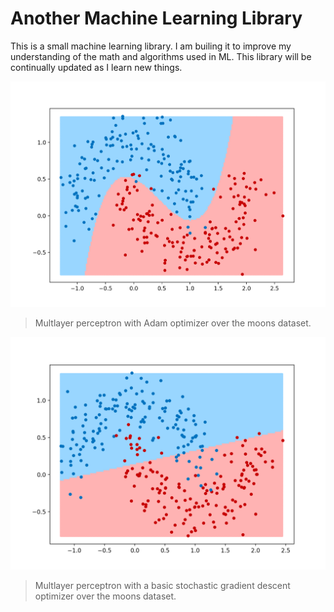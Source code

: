 # Another Machine Learning Library

This is a small machine learning library. I am builing it to improve my understanding of the math and algorithms used in ML. This library will be continually updated as I learn new things.

![moons dataset sample image](https://github.com/VictorSuciu/README-Assets/blob/master/ML-Library/moons_example3.png)

> Multlayer perceptron with Adam optimizer over the moons dataset.


![moons dataset sample image 2](https://github.com/VictorSuciu/README-Assets/blob/master/ML-Library/moons_example4.png)

> Multlayer perceptron with a basic stochastic gradient descent optimizer over the moons dataset.